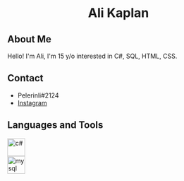 <h1 align="center">
Ali Kaplan
</h1>

## About Me
Hello! I'm Ali, I'm 15 y/o interested in C#, SQL, HTML, CSS.

## Contact
- Pelerinli#2124
- [Instagram](https://instagram.com/alikaplan.60)

## Languages and Tools
<p align="left">
<img src="https://upload.wikimedia.org/wikipedia/commons/0/0d/C_Sharp_wordmark.svg" alt="c#" width="40" height="40"/>
<br>
<img src="https://www.mysql.com/common/logos/logo-mysql-170x115.png" alt="mysql" width="40" height="40"/>
</p>

